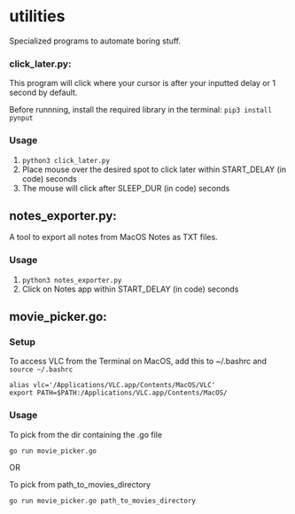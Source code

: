 # utilities

Specialized programs to automate boring stuff.

### click_later.py: 
This program will click where your cursor is after your inputted delay or 1 second by default.

Before runnning, install the required library in the terminal: ```pip3 install pynput```

### Usage
1. ```python3 click_later.py```
2. Place mouse over the desired spot to click later within START_DELAY (in code) seconds
3. The mouse will click after SLEEP_DUR (in code) seconds

## notes_exporter.py:
A tool to export all notes from MacOS Notes as TXT files.
### Usage
1. ```python3 notes_exporter.py```
2. Click on Notes app within START_DELAY (in code) seconds

## movie_picker.go:
### Setup

To access VLC from the Terminal on MacOS, add this to ~/.bashrc and ```source ~/.bashrc```

```
alias vlc='/Applications/VLC.app/Contents/MacOS/VLC'
export PATH=$PATH:/Applications/VLC.app/Contents/MacOS/
```

### Usage
To pick from the dir containing the .go file

```go run movie_picker.go``` 

OR

To pick from path_to_movies_directory

```go run movie_picker.go path_to_movies_directory```
